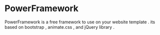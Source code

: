 PowerFramework
==============

PowerFramework is a free framework to use on your website template . its based on bootstrap , animate.css , and jQuery library . 
